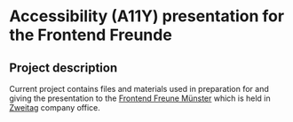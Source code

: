 # Accessibility (A11Y) presentation for the Frontend Freunde

## Project description

Current project contains files and materials used in preparation for and giving the presentation to the [Frontend Freune Münster](https://www.meetup.com/de-DE/frontend-freunde/) which is held in [Zweitag](https://www.zweitag.de/en/ueber-uns) company office.

